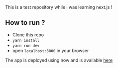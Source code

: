This is a test repository while i was learning next.js !

## How to run ?
- Clone this repo
- `yarn install`
- `yarn run dev`
- open `localhost:3000` in your browser

The app is deployed using now and is available [here](https://blog-app-8nh696xv6.now.sh/)